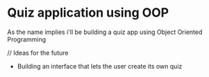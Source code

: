# Quiz application using OOP
As the name implies i'll be building a quiz app using Object Oriented Programming

// Ideas for the future
- Building an interface that lets the user create its own quiz